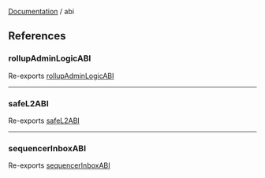 [Documentation](../README.md) / abi

## References

### rollupAdminLogicABI

Re-exports [rollupAdminLogicABI](rollupAdminLogicABI/variables/rollupAdminLogicABI.md)

---

### safeL2ABI

Re-exports [safeL2ABI](safeL2ABI/variables/safeL2ABI.md)

---

### sequencerInboxABI

Re-exports [sequencerInboxABI](sequencerInboxABI/variables/sequencerInboxABI.md)

